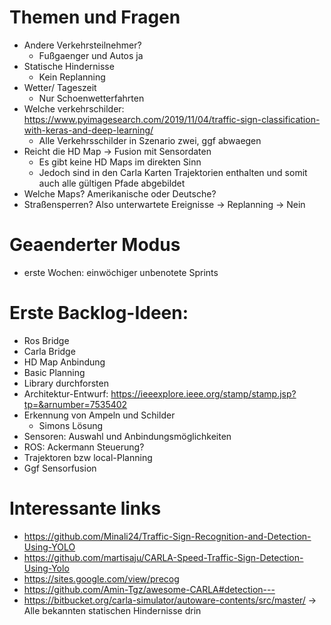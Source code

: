 # Themen und Fragen
- Andere Verkehrsteilnehmer?
   - Fußgaenger und Autos ja
- Statische Hindernisse
   - Kein Replanning
- Wetter/ Tageszeit
   - Nur Schoenwetterfahrten
- Welche verkehrschilder:		https://www.pyimagesearch.com/2019/11/04/traffic-sign-classification-with-keras-and-deep-learning/
   - Alle Verkehrsschilder in Szenario zwei, ggf abwaegen
- Reicht die HD Map -> Fusion mit Sensordaten
   - Es gibt keine HD Maps im direkten Sinn
   - Jedoch sind in den Carla Karten Trajektorien enthalten und somit auch alle gültigen Pfade abgebildet
- Welche Maps? Amerikanische oder Deutsche?
- Straßensperren? Also unterwartete Ereignisse -> Replanning
    -> Nein

# Geaenderter Modus
- erste Wochen: einwöchiger unbenotete Sprints

# Erste Backlog-Ideen:
- Ros Bridge
- Carla Bridge
- HD Map Anbindung
- Basic Planning
- Library durchforsten
- Architektur-Entwurf: https://ieeexplore.ieee.org/stamp/stamp.jsp?tp=&arnumber=7535402		
- Erkennung von Ampeln und Schilder 
   - Simons Lösung
- Sensoren: Auswahl und Anbindungsmöglichkeiten
- ROS: Ackermann Steuerung?
- Trajektoren bzw local-Planning
- Ggf Sensorfusion


# Interessante links
- https://github.com/Minali24/Traffic-Sign-Recognition-and-Detection-Using-YOLO
- https://github.com/martisaju/CARLA-Speed-Traffic-Sign-Detection-Using-Yolo
- https://sites.google.com/view/precog
- https://github.com/Amin-Tgz/awesome-CARLA#detection---
- https://bitbucket.org/carla-simulator/autoware-contents/src/master/  -> Alle bekannten statischen Hindernisse drin
